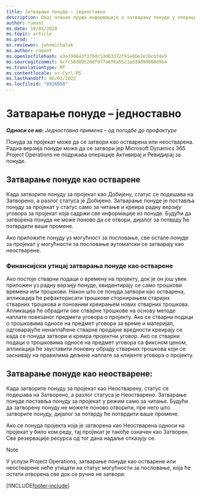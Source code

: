 ```yaml
---
title: Затварање понуде – једноставно
description: Овај чланак пружа информације о затварању понуде у операцијама пројекта.
author: rumant
ms.date: 10/01/2020
ms.topic: article
ms.prod: ''
ms.reviewer: johnmichalak
ms.author: rumant
ms.openlocfilehash: e3a199843f379dc53d63372f91e8be2e1bcbf4e9
ms.sourcegitcommit: 6cfc50d89528df977a8f6a55c1ad39d99800d9b4
ms.translationtype: MT
ms.contentlocale: sr-Cyrl-RS
ms.lasthandoff: 06/03/2022
ms.locfileid: "8916950"
---
```

# <a name="close-a-quote---lite"></a>Затварање понуде – једноставно

_**Односи се на:** Једноставна примена – од погодбе до профактуре_

Понуда за пројекат може да се затвори као остварена или неостварена. Радна верзија понуде може да се затвори јер Microsoft Dynamics 365 Project Operations не подржава операције Активирај и Ревидирај за понуде.

## <a name="close-a-quote-as-won"></a>Затварање понуде као остварене

Када затворите понуду за пројекат као Добијену, статус се подешава на Затворено, а разлог статуса је Добијено. Затварање понуде је поставља понуду за пројекат у статус само за читање и креира радну верзију уговора за пројекат која садржи све информације из понуде. Будући да затворена понуда не може поново да се отвори, дијалог за потврду ће потврдити ваше промене.

Ако приложите понуду уз могућност за пословање, све остале понуде за пројекат у могућности за пословање аутоматски се затварају као неостварене.

### <a name="financial-impact-of-closing-a-quote-as-won"></a>Финансијски утицај затварања понуде као остварене

Ако постоје стварни подаци о времену на пројекту, док је он још увек приложен уз радну верзију понуде, евидентирају се само трошкови времена или трошкови. Након што се понуда затвори као остварена, апликација ће рефакторисати трошкове сторнирањем старијих стварних трошкова и поновним креирањем нових стварних трошкова. Апликација ће обрадити ове стварне трошкове на основу методе наплате повезаног предмета уговора о пројекту. Ако се стварни подаци о трошковима односе на предмет уговора за време и материјал, одговарајуће ненаплаћене стварне продајне вредности креирају се када се понуда затвори и креира пројектни уговор. Ако се стварни подаци о трошковима односе на предмет уговора са фиксном ценом, апликација ће зауставити поновну обраду стварних трошкова који се заснивају на правилима дељене наплате за клијенте уговора о пројекту.

## <a name="closing-a-quote-as-lost"></a>Затварање понуде као неостварене:

Када затворите понуду за пројекат као Неостварену, статус се подешава на Затворено, а разлог статуса је Неостварено. Затварање понуде поставља понуду за пројекат у режим само за читање. Будући да затворену понуду не можете поново отворити, пре него што затворите понуду, дијалог за потврду ће потврдити ваше промене.

Ако се понуда пројекта која је затворена као Неостварена односи на пројекат у било ком реду, тај пројекат је такође означен као Затворен. Све резервације ресурса од тог дана надаље отказују се.

> [!NOTE]
> У услузи Project Operations, затварање понуде као остварене или неостварене неће утицати на статус могућности за пословање, која ће остати отворена све док се ручно не затвори.


[!INCLUDE[footer-include](../../includes/footer-banner.md)]